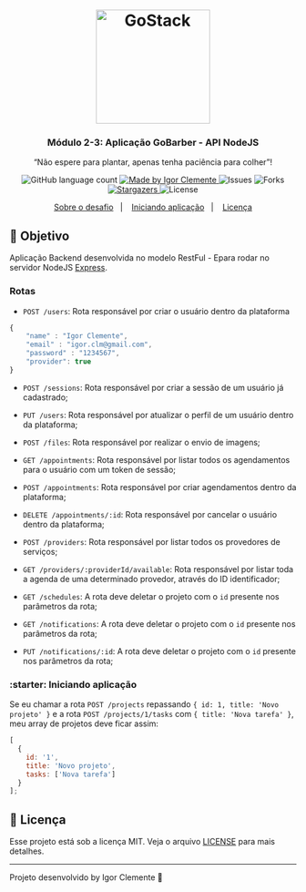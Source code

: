 <h1 align="center">
    <img alt="GoStack" src="https://rocketseat-cdn.s3-sa-east-1.amazonaws.com/bootcamp-header.png" width="200px" />
</h1>

<h3 align="center">
  Módulo 2-3: Aplicação GoBarber - API NodeJS
</h3>

<p align="center">“Não espere para plantar, apenas tenha paciência para colher”!</blockquote>

<p align="center">
  <img alt="GitHub language count" src="https://img.shields.io/github/languages/count/IgorClemente/bootcamp-gostack-module2-3?color=%2304D361">

  <a href="https://rocketseat.com.br">
    <img alt="Made by Igor Clemente" src="https://img.shields.io/badge/made%20by-Igor Clemente-%2304D361">
  </a>

  <img alt="Issues" src="https://img.shields.io/github/issues/IgorClemente/bootcamp-gostack-module2-3">

  <img alt="Forks" src="https://img.shields.io/github/forks/IgorClemente/bootcamp-gostack-module2-3">

  <a href="https://github.com/IgorClemente/bootcamp-gostack-module2-3/stargazers">
    <img alt="Stargazers" src="https://img.shields.io/github/stars/IgorClemente/bootcamp-gostack-module2-3">
  </a>

  <img alt="License" src="https://img.shields.io/github/license/IgorClemente/bootcamp-gostack-module2-3">
</p>

<p align="center">
  <a href="#rocket-objetivo">Sobre o desafio</a>&nbsp;&nbsp;&nbsp;|&nbsp;&nbsp;&nbsp;
  <a href="#starter-iniciando-aplicação">Iniciando aplicação</a>&nbsp;&nbsp;&nbsp;|&nbsp;&nbsp;&nbsp;
  <a href="#memo-licença">Licença</a>
</p>

## :rocket: Objetivo

Aplicação Backend desenvolvida no modelo RestFul - Epara rodar no servidor NodeJS [Express](https://expressjs.com/pt-br/).

### Rotas

- `POST /users`: Rota responsável por criar o usuário dentro da plataforma

```js
{
	"name" : "Igor Clemente",
	"email" : "igor.clm@gmail.com",
	"password" : "1234567",
	"provider": true
}
```

- `POST /sessions`: Rota responsável por criar a sessão de um usuário já cadastrado;

- `PUT /users`: Rota responsável por atualizar o perfil de um usuário dentro da plataforma;

- `POST /files`: Rota responsável por realizar o envio de imagens;

- `GET /appointments`: Rota responsável por listar todos os agendamentos para o usuário com um token de sessão;

- `POST /appointments`: Rota responsável por criar agendamentos dentro da plataforma;

- `DELETE /appointments/:id`: Rota responsável por cancelar o usuário dentro da plataforma;

- `POST /providers`: Rota responsável por listar todos os provedores de serviços;

- `GET /providers/:providerId/available`: Rota responsável por listar toda a agenda de uma determinado provedor, através do ID identificador;

- `GET /schedules`: A rota deve deletar o projeto com o `id` presente nos parâmetros da rota;

- `GET /notifications`: A rota deve deletar o projeto com o `id` presente nos parâmetros da rota;

- `PUT /notifications/:id`: A rota deve deletar o projeto com o `id` presente nos parâmetros da rota;

### :starter: Iniciando aplicação

Se eu chamar a rota `POST /projects` repassando `{ id: 1, title: 'Novo projeto' }` e a rota `POST /projects/1/tasks` com `{ title: 'Nova tarefa' }`, meu array de projetos deve ficar assim:

```js
[
  {
    id: '1',
    title: 'Novo projeto',
    tasks: ['Nova tarefa']
  }
];
```

## :memo: Licença

Esse projeto está sob a licença MIT. Veja o arquivo [LICENSE](LICENSE) para mais detalhes.

---

Projeto desenvolvido by Igor Clemente :wave:
